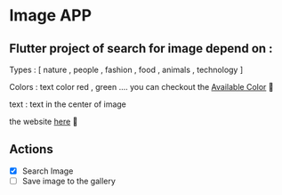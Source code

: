 # Image APP

## Flutter project of search for image depend on :

Types : [ nature , people , fashion , food , animals , technology ]

Colors : text color red , green .... you can checkout the [Available Color](https://docs.temp.media/colors) 🌈

text : text in the center of image

the website [here](https://temp.media/) 📄

## Actions

- [x] Search Image
- [ ] Save image to the gallery
